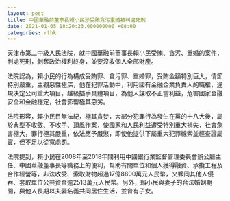 ```yaml
---
layout: post
title: 中國華融前董事長賴小民涉受賄貪污重婚被判處死刑
date: 2021-01-05 18:20:23.000000000 +08:00
categories: rthk
---
```


天津市第二中級人民法院，就中國華融前董事長賴小民受賄、貪污、重婚的案件，判處死刑，剝奪政治權利終身，並要沒收個人全部財產。

法院認為，賴小民的行為構成受賄罪、貪污罪、重婚罪，受賄金額特別巨大，情節特別嚴重，主觀惡性極深，他在犯罪活動中，利用國有金融企業負責人的職權，違規決定公司重大項目，越級插手具體項目，為他人謀取不正當利益，危害國家金融安全和金融穩定，社會影響極其惡劣。

法院形容，賴小民目無法紀，極其貪婪，大部分犯罪行為發生在黨的十八大後，屬於典型不收斂、不收手、頂風作案，使國家和人民利益遭受特別重大損失，社會危害極大，罪行極其嚴重，依法應予嚴懲，即使他提供下屬重大犯罪線索並經查證屬實，但不足以從寬處罰。

法院提到，賴小民在2008年至2018年間利用中國銀行業監督管理委員會辦公廳主任、中國華融董事長等職務上的便利，幫助有關單位和個人獲得融資、承攬工程及合作經營等，非法收受、索取財物超過17億8800萬元人民幣，又夥同其他人侵吞、套取單位公共資金逾2513萬元人民幣。另外，賴小民與妻子的合法婚姻期間，與他人長期以夫妻名義共同居住生活，並育有子女。
